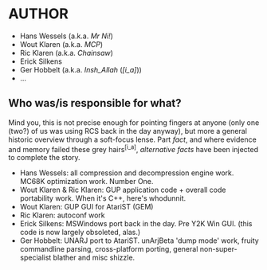 # AUTHOR <EMAIL>

- Hans Wessels (a.k.a. *Mr Ni!*)
- Wout Klaren (a.k.a. *MCP*)
- Ric Klaren (a.k.a. *Chainsaw*)
- Erick Silkens
- Ger Hobbelt (a.k.a. *Insh_Allah* (*[i_a]*))
- ...

## Who was/is responsible for what?

Mind you, this is not precise enough for pointing fingers at anyone (only one (two?) of us was using RCS back in the day anyway), but more a general historic overview through a soft-focus lense. Part *fact*, and where evidence and memory failed these grey hairs<sup>\[i_a\]</sup>, *alternative facts* have been injected to complete the story.
  
- Hans Wessels: all compression and decompression engine work. MC68K optimization work. Number One.
- Wout Klaren & Ric Klaren: GUP application code + overall code portability work. When it's C++, here's whodunnit.
- Wout Klaren: GUP GUI for AtariST (GEM)
- Ric Klaren: autoconf work
- Erick Silkens: MSWindows port back in the day. Pre Y2K Win GUI. (this code is now largely obsoleted, alas.)
- Ger Hobbelt: UNARJ port to AtariST. unArjBeta 'dump mode' work, fruity commandline parsing, cross-platform porting, general non-super-specialist blather and misc shizzle.
